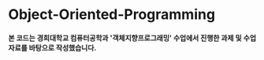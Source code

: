 # Object-Oriented-Programming

#### 본 코드는 경희대학교 컴퓨터공학과 '객체지향프로그래밍' 수업에서 진행한 과제 및 수업 자료를 바탕으로 작성했습니다.
